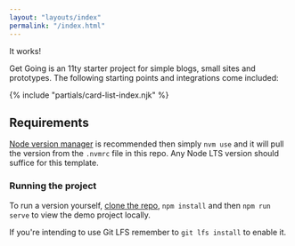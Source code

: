 ```yaml
---
layout: "layouts/index"
permalink: "/index.html"
---
```


It works!

Get Going is an 11ty starter project for simple blogs, small sites and prototypes. The following starting points and integrations come included:

{% include "partials/card-list-index.njk" %}

## Requirements

[Node version manager](https://github.com/nvm-sh/nvm) is recommended then simply `nvm use` and it will pull the version from the `.nvmrc` file in this repo. Any Node LTS version should suffice for this template.

### Running the project

To run a version yourself, [clone the repo](https://github.com/kevh-c/11ty-get-going), `npm install` and then `npm run serve` to view the demo project locally.

If you're intending to use Git LFS remember to `git lfs install` to enable it.